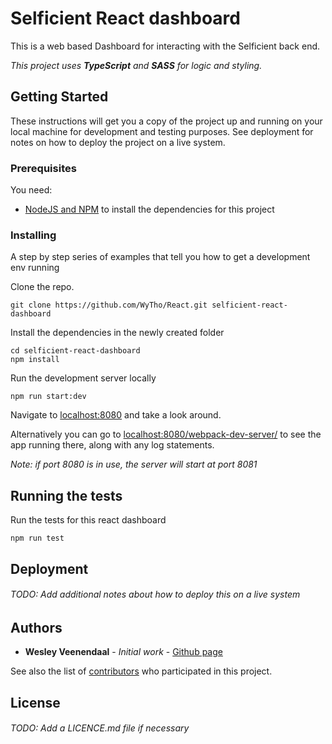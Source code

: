 # Selficient React dashboard

This is a web based Dashboard for interacting with the Selficient back end.

_This project uses __TypeScript__ and __SASS__ for logic and styling._

## Getting Started

These instructions will get you a copy of the project up and running on your local machine for development and testing purposes. See deployment for notes on how to deploy the project on a live system.

### Prerequisites

You need:
* [NodeJS and NPM](https://nodejs.org/) to install the dependencies for this project


### Installing

A step by step series of examples that tell you how to get a development env running

Clone the repo.
```
git clone https://github.com/WyTho/React.git selficient-react-dashboard
```

Install the dependencies in the newly created folder

```
cd selficient-react-dashboard
npm install
```

Run the development server locally
```
npm run start:dev
```
Navigate to [localhost:8080](http://localhost:8080) and take a look around.

Alternatively you can go to [localhost:8080/webpack-dev-server/](http://localhost:8080/webpack-dev-server/) to see the app running there, along with any log statements.

*Note: if port 8080 is in use, the server will start at port 8081*

## Running the tests

Run the tests for this react dashboard
```
npm run test
```

## Deployment

###### TODO: Add additional notes about how to deploy this on a live system

## Authors

* **Wesley Veenendaal** - *Initial work* - [Github page](https://github.com/eclipticrick)

See also the list of [contributors](https://github.com/wytho/React/contributors) who participated in this project.

## License

###### TODO: Add a LICENCE.md file if necessary
